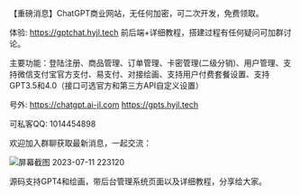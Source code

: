 【重磅消息】ChatGPT商业网站，无任何加密，可二次开发，免费领取。

体验: https://gptchat.hyjl.tech  前后端+详细教程，搭建过程有任何疑问可加群讨论。

主要功能：登陆注册、商品管理、订单管理、卡密管理(二级分销)、用户管理、支持微信支付宝官方支付、易支付、对接绘画、支持用户付费套餐设置、支持GPT3.5和4.0（接口可选官方和第三方API自定义设置）

号外: https://chatgpt.ai-jl.com
      https://gpts.hyjl.tech

可私客QQ: 1014454898

欢迎加入群聊获取最新消息，一起交流：

![屏幕截图 2023-07-11 223120](https://github.com/ahaiyun/ChatGPT-Project/assets/105539354/9439c012-84fd-4ac9-a886-dc84f8863987)


源码支持GPT4和绘画，带后台管理系统页面以及详细教程，分享给大家。




